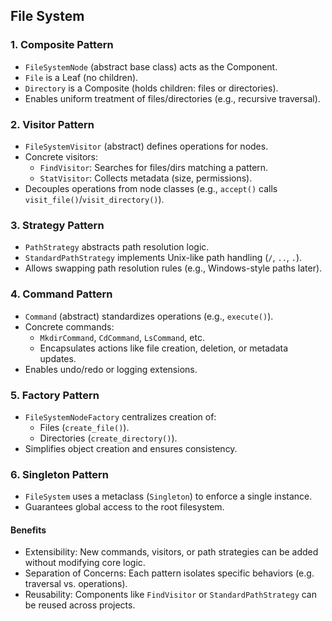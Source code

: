 
## File System

### 1. Composite Pattern  
- `FileSystemNode` (abstract base class) acts as the Component.  
- `File` is a Leaf (no children).  
- `Directory` is a Composite (holds children: files or directories).  
- Enables uniform treatment of files/directories (e.g., recursive traversal).  

### 2. Visitor Pattern  
- `FileSystemVisitor` (abstract) defines operations for nodes.  
- Concrete visitors:  
  - `FindVisitor`: Searches for files/dirs matching a pattern.  
  - `StatVisitor`: Collects metadata (size, permissions).  
- Decouples operations from node classes (e.g., `accept()` calls `visit_file()`/`visit_directory()`).  

### 3. Strategy Pattern  
- `PathStrategy` abstracts path resolution logic.  
- `StandardPathStrategy` implements Unix-like path handling (`/`, `..`, `.`).  
- Allows swapping path resolution rules (e.g., Windows-style paths later).  

### 4. Command Pattern  
- `Command` (abstract) standardizes operations (e.g., `execute()`).  
- Concrete commands:  
  - `MkdirCommand`, `CdCommand`, `LsCommand`, etc.  
  - Encapsulates actions like file creation, deletion, or metadata updates.  
- Enables undo/redo or logging extensions.  

### 5. Factory Pattern  
- `FileSystemNodeFactory` centralizes creation of:  
  - Files (`create_file()`).  
  - Directories (`create_directory()`).  
- Simplifies object creation and ensures consistency.  

### 6. Singleton Pattern  
- `FileSystem` uses a metaclass (`Singleton`) to enforce a single instance.  
- Guarantees global access to the root filesystem.  


#### Benefits  
- Extensibility: New commands, visitors, or path strategies can be added without modifying core logic.
- Separation of Concerns: Each pattern isolates specific behaviors (e.g. traversal vs. operations).
- Reusability: Components like `FindVisitor` or `StandardPathStrategy` can be reused across projects.

